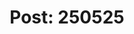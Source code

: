 ---
title: "Post: 250525"
last_modified_at: 2025-05-09T16:20:02-05:00
categories:
  - Blog
tags:
  - Post Formats
  - readability
  - standard
---